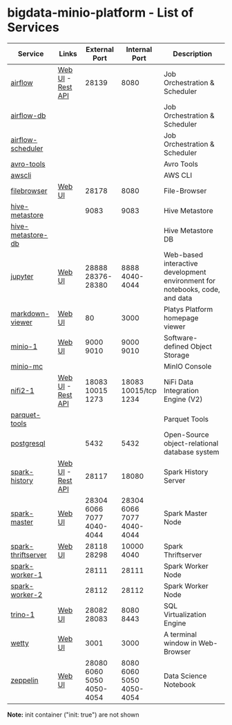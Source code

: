 # bigdata-minio-platform - List of Services

| Service | Links | External<br>Port | Internal<br>Port | Description
|--------------|------|------|------|------------
|[airflow](./documentation/services/airflow )|[Web UI](http://192.168.1.112:28139) - [Rest API](http://192.168.1.112:28139/api/v1/dags)|28139<br>|8080<br>|Job Orchestration & Scheduler
|[airflow-db](./documentation/services/airflow )||||Job Orchestration & Scheduler
|[airflow-scheduler](./documentation/services/airflow )||||Job Orchestration & Scheduler
|[avro-tools](./documentation/services/avro-tools )||||Avro Tools
|[awscli](./documentation/services/awscli )||||AWS CLI
|[filebrowser](./documentation/services/filebrowser )|[Web UI](http://192.168.1.112:28178/filebrowser)|28178<br>|8080<br>|File-Browser
|[hive-metastore](./documentation/services/hive-metastore )||9083<br>|9083<br>|Hive Metastore
|[hive-metastore-db](./documentation/services/hive-metastore )||||Hive Metastore DB
|[jupyter](./documentation/services/jupyter )|[Web UI](http://192.168.1.112:28888)|28888<br>28376-28380<br>|8888<br>4040-4044<br>|Web-based interactive development environment for notebooks, code, and data
|[markdown-viewer](./documentation/services/markdown-viewer )|[Web UI](http://192.168.1.112:80)|80<br>|3000<br>|Platys Platform homepage viewer
|[minio-1](./documentation/services/minio )|[Web UI](http://192.168.1.112:9010)|9000<br>9010<br>|9000<br>9010<br>|Software-defined Object Storage
|[minio-mc](./documentation/services/minio )||||MinIO Console
|[nifi2-1](./documentation/services/nifi )|[Web UI](https://192.168.1.112:18083/nifi) - [Rest API](https://192.168.1.112:18083/nifi-api)|18083<br>10015<br>1273<br>|18083<br>10015/tcp<br>1234<br>|NiFi Data Integration Engine (V2)
|[parquet-tools](./documentation/services/parquet-tools )||||Parquet Tools
|[postgresql](./documentation/services/postgresql )||5432<br>|5432<br>|Open-Source object-relational database system
|[spark-history](./documentation/services/spark-historyserver )|[Web UI](http://192.168.1.112:28117) - [Rest API](http://192.168.1.112:28117/api/v1)|28117<br>|18080<br>|Spark History Server
|[spark-master](./documentation/services/spark )|[Web UI](http://192.168.1.112:28304)|28304<br>6066<br>7077<br>4040-4044<br>|28304<br>6066<br>7077<br>4040-4044<br>|Spark Master Node
|[spark-thriftserver](./documentation/services/spark-thriftserver )|[Web UI](http://192.168.1.112:28298)|28118<br>28298<br>|10000<br>4040<br>|Spark Thriftserver
|[spark-worker-1](./documentation/services/spark )||28111<br>|28111<br>|Spark Worker Node
|[spark-worker-2](./documentation/services/spark )||28112<br>|28112<br>|Spark Worker Node
|[trino-1](./documentation/services/trino )|[Web UI](http://192.168.1.112:28082/ui/preview)|28082<br>28083<br>|8080<br>8443<br>|SQL Virtualization Engine
|[wetty](./documentation/services/wetty )|[Web UI](http://192.168.1.112:3001)|3001<br>|3000<br>|A terminal window in Web-Browser
|[zeppelin](./documentation/services/zeppelin )|[Web UI](http://192.168.1.112:28080)|28080<br>6060<br>5050<br>4050-4054<br>|8080<br>6060<br>5050<br>4050-4054<br>|Data Science Notebook|

**Note:** init container ("init: true") are not shown